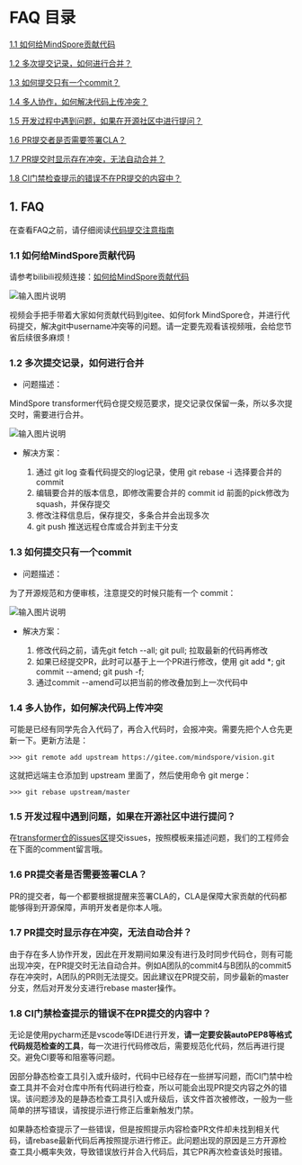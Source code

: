 # FAQ 目录

[1.1 如何给MindSpore贡献代码](#11-如何给MindSpore贡献代码)

[1.2 多次提交记录，如何进行合并？](#12-多次提交记录如何进行合并)

[1.3 如何提交只有一个commit？](#13-如何提交只有一个commit)

[1.4 多人协作，如何解决代码上传冲突？](#14-多人协作如何解决代码上传冲突)

[1.5 开发过程中遇到问题，如果在开源社区中进行提问？](#15-开发过程中遇到问题如果在开源社区中进行提问)

[1.6 PR提交者是否需要签署CLA？](#16-pr提交者是否需要签署cla)

[1.7 PR提交时显示存在冲突，无法自动合并？](#17-pr提交时显示存在冲突无法自动合并)

[1.8 CI门禁检查提示的错误不在PR提交的内容中？](#18-ci门禁检查提示的错误不在pr提交的内容中)

## 1. FAQ

在查看FAQ之前，请仔细阅读[代码提交注意指南](https://gitee.com/mindspore/vision/wikis/%E4%BB%A3%E7%A0%81%E6%8F%90%E4%BA%A4%E6%B3%A8%E6%84%8F%E6%8C%87%E5%8D%97)

### 1.1 如何给MindSpore贡献代码

请参考bilibili视频连接：[如何给MindSpore贡献代码](https://www.bilibili.com/video/BV1kg411F7Pc/)

![输入图片说明](https://foruda.gitee.com/images/1695885267620532039/3a663005_10247278.png)

视频会手把手带着大家如何贡献代码到gitee、如何fork MindSpore仓，并进行代码提交，解决git中username冲突等的问题。请一定要先观看该视频哦，会给您节省后续很多麻烦！

### 1.2 多次提交记录，如何进行合并

- 问题描述：

MindSpore transformer代码仓提交规范要求，提交记录仅保留一条，所以多次提交时，需要进行合并。

![输入图片说明](https://foruda.gitee.com/images/1695885275883444097/a5e7d7ec_10247278.png)

- 解决方案：

    1. 通过 git log 查看代码提交的log记录，使用 git rebase -i 选择要合并的 commit
    2. 编辑要合并的版本信息，即修改需要合并的 commit id 前面的pick修改为 squash，并保存提交
    3. 修改注释信息后，保存提交，多条合并会出现多次
    4. git push 推送远程仓库或合并到主干分支

### 1.3 如何提交只有一个commit

- 问题描述：

为了开源规范和方便审核，注意提交的时候只能有一个 commit：

![输入图片说明](https://foruda.gitee.com/images/1695885284204451883/3839bf32_10247278.png)

- 解决方案：

    1. 修改代码之前，请先git fetch --all; git pull; 拉取最新的代码再修改
    2. 如果已经提交PR，此时可以基于上一个PR进行修改，使用 git add *; git commit --amend; git push -f;
    3. 通过commit --amend可以把当前的修改叠加到上一次代码中

### 1.4 多人协作，如何解决代码上传冲突

可能是已经有同学先合入代码了，再合入代码时，会报冲突。需要先把个人仓先更新一下。更新方法是：

`>>> git remote add upstream https://gitee.com/mindspore/vision.git`

这就把远端主仓添加到 upstream 里面了，然后使用命令 git merge：

`>>> git rebase upstream/master`

### 1.5 开发过程中遇到问题，如果在开源社区中进行提问？

在[transformer仓的issues区](https://gitee.com/mindspore/transformer/issues)提交issues，按照模板来描述问题，我们的工程师会在下面的comment留言哦。

### 1.6 PR提交者是否需要签署CLA？

PR的提交者，每一个都要根据提醒来签署CLA的，CLA是保障大家贡献的代码都能够得到开源保障，声明开发者是你本人哦。

### 1.7 PR提交时显示存在冲突，无法自动合并？

由于存在多人协作开发，因此在开发期间如果没有进行及时同步代码仓，则有可能出现冲突，在PR提交时无法自动合并。例如A团队的commit4与B团队的commit5存在冲突时，A团队的PR则无法提交。因此建议在PR提交前，同步最新的master分支，然后对开发分支进行rebase master操作。

### 1.8 CI门禁检查提示的错误不在PR提交的内容中？

无论是使用pycharm还是vscode等IDE进行开发，**请一定要安装autoPEP8等格式代码规范检查的工具**，每一次进行代码修改后，需要规范化代码，然后再进行提交。避免CI要等和阻塞等问题。

因部分静态检查工具引入或升级时，代码中已经存在一些拼写问题，而CI门禁中检查工具并不会对仓库中所有代码进行检查，所以可能会出现PR提交内容之外的错误。该问题涉及的是静态检查工具引入或升级后，该文件首次被修改，一般为一些简单的拼写错误，请按提示进行修正后重新触发门禁。

如果静态检查提示了一些错误，但是按照提示内容检查PR文件却未找到相关代码，请rebase最新代码后再按照提示进行修正。此问题出现的原因是三方开源检查工具小概率失效，导致错误放行并合入代码后，其它PR再次检查该处时报错。
